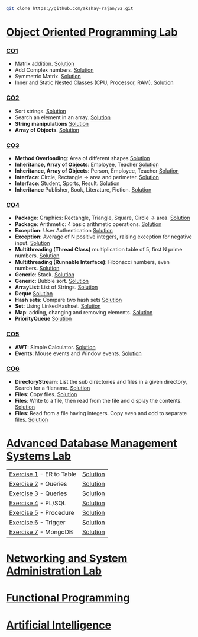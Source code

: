 ```bash
git clone https://github.com/akshay-rajan/S2.git
```

# [Object Oriented Programming Lab](/OOP#readme)

### [CO1](./OOP/CO1/)

- Matrix addition. [Solution](./OOP/CO1/Matrix.java)
- Add Complex numbers. [Solution](./OOP/CO1/Complex.java)
- Symmetric Matrix. [Solution](./OOP/CO1/SymmetricMatrix.java)
- Inner and Static Nested Classes (CPU, Processor, RAM). [Solution](./OOP/CO1/CPU.java)

### [CO2](./OOP/CO2/)

- Sort strings. [Solution](./OOP/CO2/Sort.java)
- Search an element in an array. [Solution](./OOP/CO2/Search.java)
- **String manipulations** [Solution](./OOP/CO2/StringManipulation.java)
- **Array of Objects**. [Solution](./OOP/CO2/Employee.java)

### [CO3](./OOP/CO3/)

- **Method Overloading**: Area of different shapes  [Solution](./OOP/CO3/Area.java)
- **Inheritance, Array of Objects**: Employee, Teacher [Solution](./OOP/CO3/Teacher.java)
- **Inheritance, Array of Objects**: Person, Employee, Teacher [Solution](./OOP/CO3/Teacher2.java)
- **Interface**: Circle, Rectangle -> area and perimeter. [Solution](./OOP/CO3/Shapes.java)
- **Interface**: Student, Sports, Result. [Solution](./OOP/CO3/Result.java)
- **Inheritance** Publisher, Book, Literature, Fiction. [Solution](./OOP/CO3/Books.java)

### [CO4](./OOP/CO4/)

- **Package**: Graphics: Rectangle, Triangle, Square, Circle -> area. [Solution](./OOP/CO4/GraphicsPkg.java)
- **Package**: Arithmetic: 4 basic arithmetic operations. [Solution](./OOP/CO4/ArithmeticPkg.java)
- **Exception**: User Authentication [Solution](./OOP/CO4/Authentication.java)
- **Exception**: Average of N positive integers, raising exception for negative input. [Solution](./OOP/CO4/Average.java)
- **Multithreading (Thread Class)**  multiplication table of 5, first N prime numbers. [Solution](./OOP/CO4/MultiplicationTable.java)
- **Multithreading (Runnable Interface)**: Fibonacci numbers, even numbers. [Solution](./OOP/CO4/Even.java)
- **Generic**: Stack. [Solution](./OOP/CO4/GenericStack.java)
- **Generic**: Bubble sort. [Solution](./OOP/CO4/GenericBubbleSort.java)
- **ArrayList**: List of Strings. [Solution](./OOP/CO4/ArrayLists.java)
- **Deque** [Solution](./OOP/CO4/DoubleEndedQueue.java)
- **Hash sets**: Compare two hash sets [Solution](./OOP/CO4/HashSets.java)
- **Set**: Using LinkedHashset. [Solution](./OOP/CO4/LHSet.java)
- **Map**: adding, changing and removing elements. [Solution](./OOP/CO4/Maps.java)
- **PriorityQueue** [Solution](./OOP/CO4/Queue.java)

### [CO5](./OOP/CO5/)

- **AWT**: Simple Calculator. [Solution](./OOP/CO5/Calculator.java)
- **Events**: Mouse events and Window events. [Solution](./OOP/CO5/Events.java) 

### [CO6](./OOP/CO6/)

- **DirectoryStream**: List the sub directories and files in a given directory, Search for a filename. [Solution](./OOP/CO6/ListFiles.java) 
- **Files**: Copy files. [Solution](./OOP/CO6/CopyFiles2.java)
- **Files**: Write to a file, then read from the file and display the contents. [Solution](./OOP/CO6/Files.java)
- **Files**: Read from a file having integers. Copy even and odd to separate files. [Solution](./OOP/CO6/Numbers.java)


# [Advanced Database Management Systems Lab](/ADBMS#readme)

<table>
    <tr>
        <td><a href="./ADBMS/QUESTIONS.md#exercise-1---er-to-table">Exercise 1</a> - ER to Table</td>
        <td><a href="./ADBMS/exercise1.sql">Solution</a></td>
    </tr>
    <tr>
        <td><a href="./ADBMS/QUESTIONS.md#exercise-2---queries">Exercise 2</a> - Queries</td>
        <td><a href="./ADBMS/exercise2.sql">Solution</a></td>
    </tr>
    <tr>
        <td><a href="./ADBMS/QUESTIONS.md#exercise-3---queries">Exercise 3</a> - Queries</td>
        <td><a href="./ADBMS/exercise3.sql">Solution</a></td>
    </tr>
    <tr>
        <td><a href="./ADBMS/QUESTIONS.md#exercise-4---plsql">Exercise 4</a> - PL/SQL</td>
        <td><a href="./ADBMS/exercise4pl.sql">Solution</a></td>
    </tr>
    <tr>
        <td><a href="./ADBMS/QUESTIONS.md#exercise-5---procedure">Exercise 5</a> - Procedure</td>
        <td><a href="./ADBMS/exercise5.sql">Solution</a></td>
    </tr>
    <tr>
        <td><a href="./ADBMS/QUESTIONS.md#exercise-6---trigger">Exercise 6</a> - Trigger</td>
        <td><a href="./ADBMS/exercise6.sql">Solution</a></td>
    </tr>
    <tr>
        <td><a href="./ADBMS/QUESTIONS.md#exercise-7---mongodb">Exercise 7</a> - MongoDB</td>
        <td><a href="./ADBMS/exercise7.ipynb">Solution</a></td>
    </tr>
</table>


# [Networking and System Administration Lab](/NSA#readme)


# [Functional Programming](/FP#readme)


# [Artificial Intelligence](/AI#readme)


